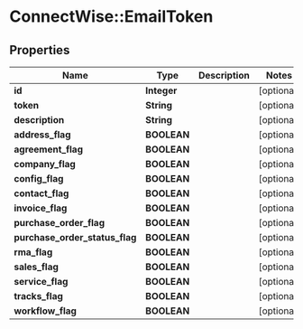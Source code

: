 # ConnectWise::EmailToken

## Properties
Name | Type | Description | Notes
------------ | ------------- | ------------- | -------------
**id** | **Integer** |  | [optional] 
**token** | **String** |  | [optional] 
**description** | **String** |  | [optional] 
**address_flag** | **BOOLEAN** |  | [optional] 
**agreement_flag** | **BOOLEAN** |  | [optional] 
**company_flag** | **BOOLEAN** |  | [optional] 
**config_flag** | **BOOLEAN** |  | [optional] 
**contact_flag** | **BOOLEAN** |  | [optional] 
**invoice_flag** | **BOOLEAN** |  | [optional] 
**purchase_order_flag** | **BOOLEAN** |  | [optional] 
**purchase_order_status_flag** | **BOOLEAN** |  | [optional] 
**rma_flag** | **BOOLEAN** |  | [optional] 
**sales_flag** | **BOOLEAN** |  | [optional] 
**service_flag** | **BOOLEAN** |  | [optional] 
**tracks_flag** | **BOOLEAN** |  | [optional] 
**workflow_flag** | **BOOLEAN** |  | [optional] 


